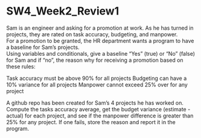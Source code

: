 # SW4_Week2_Review1
Sam is an engineer and asking for a promotion at work.  As he has turned in projects, they are rated on task accuracy, budgeting, and manpower.   
For a promotion to be granted, the HR department wants a program to have a baseline for Sam’s projects.  
Using variables and conditionals, give a baseline “Yes” (true) or “No” (false) for Sam and if “no”, the reason why for receiving a promotion based on these rules:

Task accuracy must be above 90% for all projects
Budgeting can have a 10% variance for all projects
Manpower cannot exceed 25% over for any project

A github repo has been created for Sam’s 4 projects he has worked on.   
Compute the tasks accuracy average, get the budget variance (estimate - actual) for each project, and see if the manpower difference is greater than 25% for any project.
If one fails, store the reason and report it in the program.

